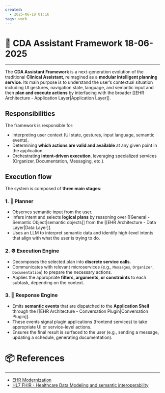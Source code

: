 ```yaml
---
created:
  - 2025-06-18 01:16
tags: work
---
```

# 📃 CDA Assistant Framework 18-06-2025

---
The **CDA Assistant Framework** is a next-generation evolution of the traditional **Clinical Assistant**, reimagined as a **modular intelligent planning service**. Its main purpose is to understand the user’s contextual situation including UI gestures, navigation state, language, and semantic input and then **plan and execute actions** by interfacing with the broader [[EHR Architecture - Application Layer|Application Layer]].

## Responsibilities
The framework is responsible for:
- Interpreting user context (UI state, gestures, input language, semantic events).
- Determining **which actions are valid and available** at any given point in the application.
- Orchestrating **intent-driven execution**, leveraging specialized services (Organizer, Documentation, Messaging, etc.).
## Execution flow
The system is composed of **three main stages**:
### 1. 🧩 **Planner**
- Observes semantic input from the user.
- Infers intent and selects **logical plans** by reasoning over [[General - Semantic Object|semantic objects]] from the [[EHR Architecture - Data Layer|Data Layer]].
- Uses an LLM to interpret semantic data and identify high-level intents that align with what the user is trying to do.
### 2. ⚙️ **Execution Engine**
- Decomposes the selected plan into **discrete service calls**.
- Communicates with relevant microservices (e.g., `Messages`, `Organizer`, `Documentation`) to prepare the necessary actions.
- Applies the appropriate **filters, arguments, or constraints** to each subtask, depending on the context.
### 3. 📨 **Response Engine**
- Emits **semantic events** that are dispatched to the **Application Shell** through the [[EHR Architecture - Conversation Plugin|Conversation Plugin]].
- These events signal plugin applications (frontend services) to take appropriate UI or service-level actions.
- Ensures the final result is surfaced to the user (e.g., sending a message, updating a schedule, generating documentation).

# 📦 References
---
- [EHR Modernization ](https://confluence.oraclecorp.com/confluence/display/OCIGBUCA/EHR+Modernization+DDR)
- [HL7 FHIR - Healthcare Data Modeling and semantic interoperability](https://hl7.org/fhir/)